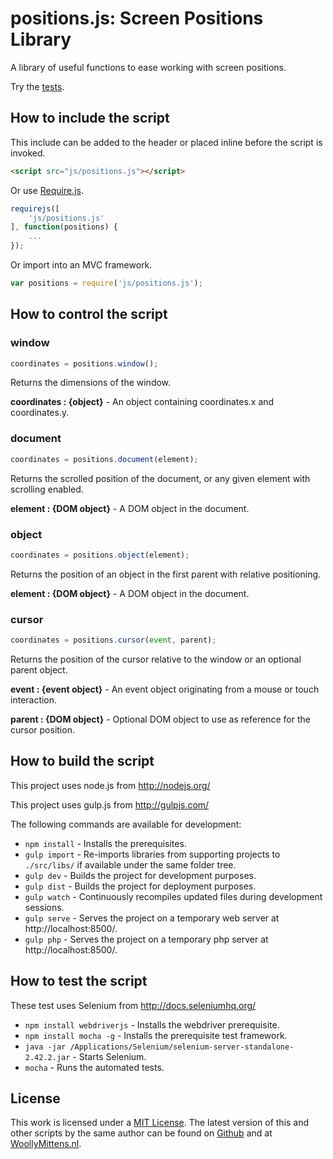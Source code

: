 # positions.js: Screen Positions Library

A library of useful functions to ease working with screen positions.

Try the <a href="http://www.woollymittens.nl/default.php?url=useful-positions">tests</a>.

## How to include the script

This include can be added to the header or placed inline before the script is invoked.

```html
<script src="js/positions.js"></script>
```

Or use [Require.js](https://requirejs.org/).

```js
requirejs([
	'js/positions.js'
], function(positions) {
	...
});
```

Or import into an MVC framework.

```js
var positions = require('js/positions.js');
```

## How to control the script

### window

```javascript
coordinates = positions.window();
```

Returns the dimensions of the window.

**coordinates : {object}** - An object containing coordinates.x and coordinates.y.

### document

```javascript
coordinates = positions.document(element);
```

Returns the scrolled position of the document, or any given element with scrolling enabled.

**element : {DOM object}** - A DOM object in the document.

### object

```javascript
coordinates = positions.object(element);
```

Returns the position of an object in the first parent with relative positioning.

**element : {DOM object}** - A DOM object in the document.

### cursor

```javascript
coordinates = positions.cursor(event, parent);
```

Returns the position of the cursor relative to the window or an optional parent object.

**event : {event object}** - An event object originating from a mouse or touch interaction.

**parent : {DOM object}** - Optional DOM object to use as reference for the cursor position.

## How to build the script

This project uses node.js from http://nodejs.org/

This project uses gulp.js from http://gulpjs.com/

The following commands are available for development:
+ `npm install` - Installs the prerequisites.
+ `gulp import` - Re-imports libraries from supporting projects to `./src/libs/` if available under the same folder tree.
+ `gulp dev` - Builds the project for development purposes.
+ `gulp dist` - Builds the project for deployment purposes.
+ `gulp watch` - Continuously recompiles updated files during development sessions.
+ `gulp serve` - Serves the project on a temporary web server at http://localhost:8500/.
+ `gulp php` - Serves the project on a temporary php server at http://localhost:8500/.

## How to test the script

These test uses Selenium from http://docs.seleniumhq.org/

+ `npm install webdriverjs` - Installs the webdriver prerequisite.
+ `npm install mocha -g` - Installs the prerequisite test framework.
+ `java -jar /Applications/Selenium/selenium-server-standalone-2.42.2.jar` - Starts Selenium.
+ `mocha` - Runs the automated tests.

## License

This work is licensed under a [MIT License](https://opensource.org/licenses/MIT). The latest version of this and other scripts by the same author can be found on [Github](https://github.com/WoollyMittens) and at [WoollyMittens.nl](https://www.woollymittens.nl/).
